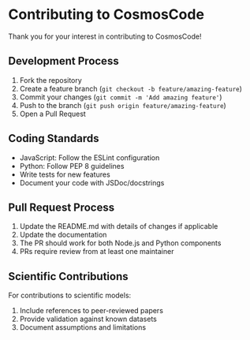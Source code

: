 # Contributing to CosmosCode

Thank you for your interest in contributing to CosmosCode!

## Development Process

1. Fork the repository
2. Create a feature branch (`git checkout -b feature/amazing-feature`)
3. Commit your changes (`git commit -m 'Add amazing feature'`)
4. Push to the branch (`git push origin feature/amazing-feature`)
5. Open a Pull Request

## Coding Standards

- JavaScript: Follow the ESLint configuration
- Python: Follow PEP 8 guidelines
- Write tests for new features
- Document your code with JSDoc/docstrings

## Pull Request Process

1. Update the README.md with details of changes if applicable
2. Update the documentation
3. The PR should work for both Node.js and Python components
4. PRs require review from at least one maintainer

## Scientific Contributions

For contributions to scientific models:
1. Include references to peer-reviewed papers
2. Provide validation against known datasets
3. Document assumptions and limitations